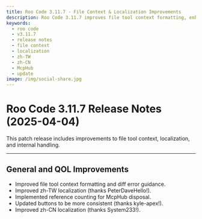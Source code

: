 ```yaml
---
title: Roo Code 3.11.7 - File Context & Localization Improvements
description: Roo Code 3.11.7 improves file tool context formatting, enhances zh-TW and zh-CN localization, and adds reference counting for McpHub.
keywords:
  - roo code
  - v3.11.7
  - release notes
  - file context
  - localization
  - zh-TW
  - zh-CN
  - McpHub
  - update
image: /img/social-share.jpg
---
```


# Roo Code 3.11.7 Release Notes (2025-04-04)

This patch release includes improvements to file tool context, localization, and internal handling.

---

## General and QOL Improvements

*   Improved file tool context formatting and diff error guidance.
*   Improved zh-TW localization (thanks PeterDaveHello!).
*   Implemented reference counting for McpHub disposal.
*   Updated buttons to be more consistent (thanks kyle-apex!).
*   Improved zh-CN localization (thanks System233!).